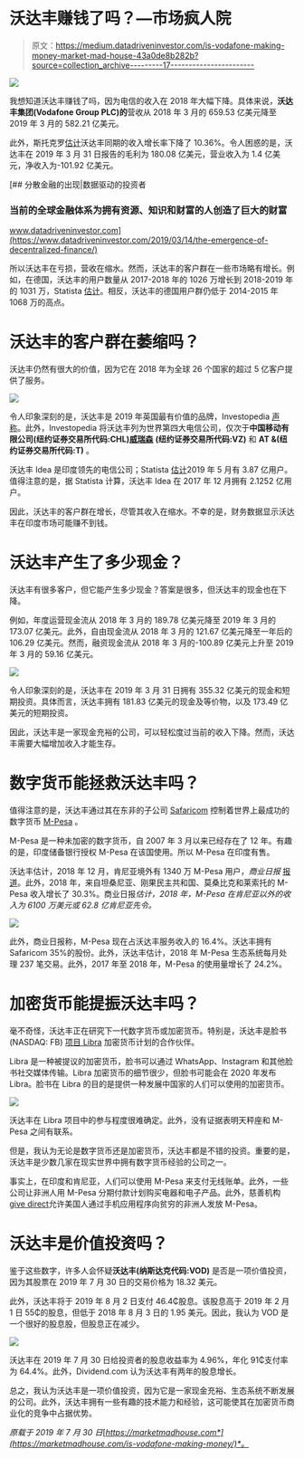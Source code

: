 # 沃达丰赚钱了吗？—市场疯人院

> 原文：<https://medium.datadriveninvestor.com/is-vodafone-making-money-market-mad-house-43a0de8b282b?source=collection_archive---------17----------------------->

[![](img/f2bc2b7ed1afaa59b3ca76e0c144f68a.png)](http://www.track.datadriveninvestor.com/1B9E)

我想知道沃达丰赚钱了吗，因为电信的收入在 2018 年大幅下降。具体来说，**沃达丰集团(Vodafone Group PLC)的**营收从 2018 年 3 月的 659.53 亿美元降至 2019 年 3 月的 582.21 亿美元。

此外，斯托克罗[估计](https://stockrow.com/VOD/financials/income/annual)沃达丰同期的收入增长率下降了 10.36%。令人困惑的是，沃达丰在 2019 年 3 月 31 日报告的毛利为 180.08 亿美元，营业收入为 1.4 亿美元，净收入为-101.92 亿美元。

[](https://www.datadriveninvestor.com/2019/03/14/the-emergence-of-decentralized-finance/) [## 分散金融的出现|数据驱动的投资者

### 当前的全球金融体系为拥有资源、知识和财富的人创造了巨大的财富

www.datadriveninvestor.com](https://www.datadriveninvestor.com/2019/03/14/the-emergence-of-decentralized-finance/) 

所以沃达丰在亏损，营收在缩水。然而，沃达丰的客户群在一些市场略有增长。例如，在德国，沃达丰的用户数量从 2017-2018 年的 1026 万增长到 2018-2019 年的 1031 万，Statista [估计](https://www.statista.com/statistics/477192/revenue-vodafone-germany/)。相反，沃达丰的德国用户群仍低于 2014-2015 年 1068 万的高点。

# 沃达丰的客户群在萎缩吗？

沃达丰仍然有很大的价值，因为它在 2018 年为全球 26 个国家的超过 5 亿客户提供了服务。

![](img/311f47b977f27eb14c4d8546cf78db8a.png)

令人印象深刻的是，沃达丰是 2019 年英国最有价值的品牌，Investopedia [声称](https://www.investopedia.com/articles/markets/030216/worlds-top-10-telecommunications-companies.asp)。此外，Investopedia 将沃达丰列为世界第四大电信公司，仅次于**中国移动有限公司(纽约证券交易所代码:CHL)**[**威瑞森**](https://marketmadhouse.com/is-verizon-a-value-investment/) **(纽约证券交易所代码:VZ)** 和 **AT &(纽约证券交易所代码:T)** 。

沃达丰 Idea 是印度领先的电信公司；Statista [估计](https://www.statista.com/statistics/258794/mobile-telecom-subscribers-in-india-by-company/)2019 年 5 月有 3.87 亿用户。值得注意的是，据 Statista 计算，沃达丰 Idea 在 2017 年 12 月拥有 2.1252 亿用户。

因此，沃达丰的客户群在增长，尽管其收入在缩水。不幸的是，财务数据显示沃达丰在印度市场可能赚不到钱。

# 沃达丰产生了多少现金？

沃达丰有很多客户，但它能产生多少现金？答案是很多，但沃达丰的现金也在下降。

例如，年度运营现金流从 2018 年 3 月的 189.78 亿美元降至 2019 年 3 月的 173.07 亿美元。此外，自由现金流从 2018 年 3 月的 121.67 亿美元降至一年后的 106.29 亿美元。然而，融资现金流从 2018 年 3 月的-100.89 亿美元上升至 2019 年 3 月的 59.16 亿美元。

![](img/958510811e445d5d2ad724758c82107f.png)

令人印象深刻的是，沃达丰在 2019 年 3 月 31 日拥有 355.32 亿美元的现金和短期投资。具体而言，沃达丰拥有 181.83 亿美元的现金及等价物，以及 173.49 亿美元的短期投资。

因此，沃达丰是一家现金充裕的公司，可以轻松度过当前的收入下降。然而，沃达丰需要大幅增加收入才能生存。

# 数字货币能拯救沃达丰吗？

值得注意的是，沃达丰通过其在东非的子公司 [Safaricom](https://www.safaricom.co.ke/personal/m-pesa) 控制着世界上最成功的数字货币 [M-Pesa](https://www.mpesa.in/portal/) 。

M-Pesa 是一种未加密的数字货币，自 2007 年 3 月以来已经存在了 12 年。有趣的是，印度储备银行授权 M-Pesa 在该国使用。所以 M-Pesa 在印度有售。

沃达丰估计，2018 年 12 月，肯尼亚境外有 1340 万 M-Pesa 用户，*商业日报* [报道](https://www.businessdailyafrica.com/corporate/companies/M-Pesa-users-outside-Kenya-hit-13-4-million/4003102-4956208-16s8a9/index.html)。此外，2018 年，来自坦桑尼亚、刚果民主共和国、莫桑比克和莱索托的 M-Pesa 收入增长了 30.3%。商业日报*估计，2018 年，M-Pesa 在肯尼亚以外的收入为 6100 万美元或 62.8 亿肯尼亚先令。*

![](img/aee914c47d2a13ca2924ce77ac17490c.png)

此外，商业日报称，M-Pesa 现在占沃达丰服务收入的 16.4%。沃达丰拥有 Safaricom 35%的股份。此外，沃达丰估计，2018 年 M-Pesa 生态系统每月处理 237 笔交易。此外，2017 年至 2018 年，M-Pesa 的使用量增长了 24.2%。

# 加密货币能提振沃达丰吗？

毫不奇怪，沃达丰正在研究下一代数字货币或加密货币。特别是，沃达丰是脸书(NASDAQ: FB) [项目 Libra](https://libra.org/en-US/partners/) 加密货币计划的合作伙伴。

Libra 是一种被提议的加密货币，脸书可以通过 WhatsApp、Instagram 和其他脸书社交媒体传输。Libra 加密货币的细节很少，但脸书可能会在 2020 年发布 Libra。脸书在 Libra 的目的是提供一种发展中国家的人们可以使用的加密货币。

![](img/19cf66aebe562b7456f4cc68cf4f7f9b.png)

沃达丰在 Libra 项目中的参与程度很难确定。此外，没有证据表明天秤座和 M-Pesa 之间有联系。

但是，我认为无论是数字货币还是加密货币，沃达丰都是不错的投资。重要的是，沃达丰是少数几家在现实世界中拥有数字货币经验的公司之一。

事实上，在印度和肯尼亚，人们可以使用 M-Pesa 来支付无线账单。此外，一些公司让非洲人用 M-Pesa 分期付款计划购买电器和电子产品。此外，慈善机构[give direct](https://www.givedirectly.org/)允许美国人通过手机应用程序向贫穷的非洲人发放 M-Pesa。

# 沃达丰是价值投资吗？

鉴于这些数字，许多人会怀疑**沃达丰(纳斯达克代码:VOD)** 是否是一项价值投资，因为其股票在 2019 年 7 月 30 日的交易价格为 18.32 美元。

此外，沃达丰将于 2019 年 8 月 2 日支付 46.4₵股息。该股息高于 2019 年 2 月 1 日 55₵的股息，但低于 2018 年 8 月 3 日的 1.95 美元。因此，我认为 VOD 是一个很好的股息股，但股息正在减少。

![](img/8e0284ead3e9c2de96ad1f18ed036ea8.png)

沃达丰在 2019 年 7 月 30 日给投资者的股息收益率为 4.96%，年化 91₵支付率为 64.4%。此外，Dividend.com 认为沃达丰有两年的股息增长。

总之，我认为沃达丰是一项价值投资，因为它是一家现金充裕、生态系统不断发展的公司。此外，沃达丰拥有一些有趣的技术能力和经验，这可能使其在加密货币商业化的竞争中占据优势。

*原载于 2019 年 7 月 30 日*[*https://marketmadhouse.com*](https://marketmadhouse.com/is-vodafone-making-money/)*。*